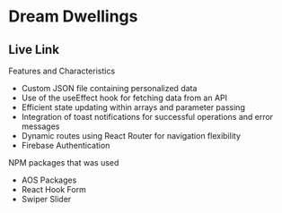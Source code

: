 # Dream Dwellings

## Live Link

Features and Characteristics

- Custom JSON file containing personalized data
- Use of the useEffect hook for fetching data from an API
- Efficient state updating within arrays and parameter passing
- Integration of toast notifications for successful operations and error messages
- Dynamic routes using React Router for navigation flexibility
- Firebase Authentication

NPM packages that was used

- AOS Packages
- React Hook Form
- Swiper Slider
